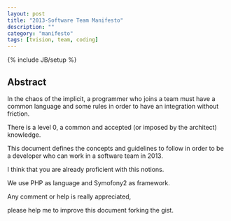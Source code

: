 ```yaml
---
layout: post
title: "2013-Software Team Manifesto"
description: ""
category: "manifesto"
tags: [tvision, team, coding]
---
```

{% include JB/setup %}


## Abstract

In the chaos of the implicit, a programmer who joins a team must have a common language and some rules in order to have an integration without friction.

There is a level 0, a common and accepted (or imposed by the architect) knowledge.

This document defines the concepts and guidelines to follow in order to be a developer who can work in a software team in 2013.

I think that you are already proficient with this notions.

We use PHP as language and Symofony2 as framework.
 

<script src="https://gist.github.com/4339207.js"> </script>
 

Any comment or help is really appreciated, 

please help me to improve this document forking the gist. 





 